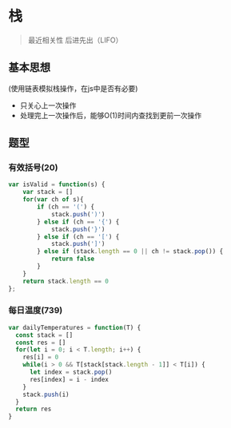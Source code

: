 
# 栈

> 最近相关性
> 后进先出（LIFO）

## 基本思想

(使用链表模拟栈操作，在js中是否有必要)

* 只关心上一次操作
* 处理完上一次操作后，能够O(1)时间内查找到更前一次操作

## 题型

### 有效括号(20)

```javascript
var isValid = function(s) {
    var stack = []
    for(var ch of s){
        if (ch == '(') {
            stack.push(')')
        } else if (ch == '{') {
            stack.push('}')
        } else if (ch == '[') {
            stack.push(']')
        } else if (stack.length == 0 || ch != stack.pop()) {
            return false
        }  
    }
    return stack.length == 0
};
```

### 每日温度(739)

```javascript
var dailyTemperatures = function(T) {
  const stack = []
  const res = []
  for(let i = 0; i < T.length; i++) {
    res[i] = 0
    while(i > 0 && T[stack[stack.length - 1]] < T[i]) {
      let index = stack.pop()
      res[index] = i - index
    }
    stack.push(i)
  }
  return res
}
```
